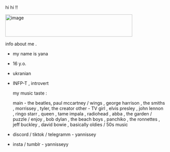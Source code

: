 hi hi !!

<img width="400" height="70" alt="image" src="https://github.com/user-attachments/assets/d4a59e18-da64-47fa-b9aa-f4bcb373a79a" />


info about me .

- my name is yana
- 16 y.o.
- ukranian
- INFP-T , introvert

  my music taste :

  main - the beatles, paul mccartney / wings , george harrison , the smiths , morrissey , tyler, the creator
  other - TV girl , elvis presley , john lennon , ringo starr , queen , tame impala , radiohead , abba , the garden / puzzle / enjoy , bob dylan , the beach boys , panchiko , the ronnettes , jeff buckley , david bowie , basically oldies / 50s music

- discord / tiktok / telegramm - yannissey
- insta / tumblr - yannisseyy
